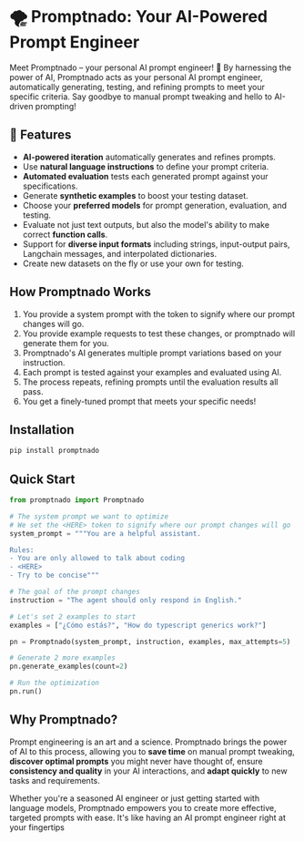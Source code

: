 # 🌪️ Promptnado: Your AI-Powered Prompt Engineer

Meet Promptnado – your personal AI prompt engineer! 🚀 By harnessing the power of AI, Promptnado acts as your personal AI prompt engineer, automatically generating, testing, and refining prompts to meet your specific criteria. Say goodbye to manual prompt tweaking and hello to AI-driven prompting!

## 🌟 Features

- **AI-powered iteration** automatically generates and refines prompts.
- Use **natural language instructions** to define your prompt criteria.
- **Automated evaluation** tests each generated prompt against your specifications.
- Generate **synthetic examples** to boost your testing dataset.
- Choose your **preferred models** for prompt generation, evaluation, and testing.
- Evaluate not just text outputs, but also the model's ability to make correct **function calls**.
- Support for **diverse input formats** including strings, input-output pairs, Langchain messages, and interpolated dictionaries.
- Create new datasets on the fly or use your own for testing.

## How Promptnado Works

1. You provide a system prompt with the <HERE> token to signify where our prompt changes will go.
2. You provide example requests to test these changes, or promptnado will generate them for you.
3. Promptnado's AI generates multiple prompt variations based on your instruction.
4. Each prompt is tested against your examples and evaluated using AI.
5. The process repeats, refining prompts until the evaluation results all pass.
6. You get a finely-tuned prompt that meets your specific needs!

## Installation

```bash
pip install promptnado
```

## Quick Start

```python
from promptnado import Promptnado

# The system prompt we want to optimize
# We set the <HERE> token to signify where our prompt changes will go
system_prompt = """You are a helpful assistant. 

Rules:
- You are only allowed to talk about coding
- <HERE>
- Try to be concise"""

# The goal of the prompt changes
instruction = "The agent should only respond in English."

# Let's set 2 examples to start
examples = ["¿Cómo estás?", "How do typescript generics work?"]

pn = Promptnado(system_prompt, instruction, examples, max_attempts=5)

# Generate 2 more examples
pn.generate_examples(count=2)

# Run the optimization
pn.run()
```


## Why Promptnado?

Prompt engineering is an art and a science. Promptnado brings the power of AI to this process, allowing you to **save time** on manual prompt tweaking, **discover optimal prompts** you might never have thought of, ensure **consistency and quality** in your AI interactions, and **adapt quickly** to new tasks and requirements.

Whether you're a seasoned AI engineer or just getting started with language models, Promptnado empowers you to create more effective, targeted prompts with ease. It's like having an AI prompt engineer right at your fingertips

